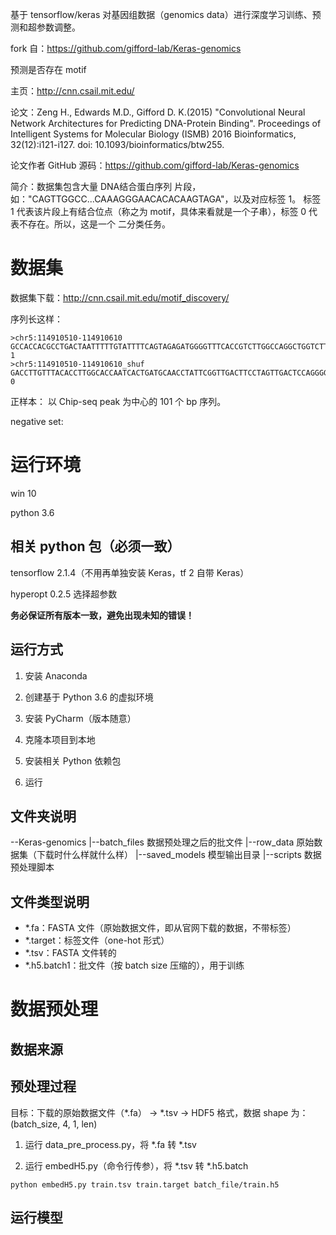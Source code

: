 基于 tensorflow/keras 对基因组数据（genomics data）进行深度学习训练、预测和超参数调整。

fork 自：https://github.com/gifford-lab/Keras-genomics

预测是否存在 motif

主页：http://cnn.csail.mit.edu/

论文：Zeng H., Edwards M.D., Gifford D. K.(2015) "Convolutional Neural Network Architectures for Predicting DNA-Protein Binding".
Proceedings of Intelligent Systems for Molecular Biology (ISMB) 2016
Bioinformatics, 32(12):i121-i127. doi: 10.1093/bioinformatics/btw255.

论文作者 GitHub 源码：https://github.com/gifford-lab/Keras-genomics

简介：数据集包含大量 DNA结合蛋白序列 片段，如："CAGTTGGCC...CAAAGGGAACACACAAGTAGA"，以及对应标签 1。
标签 1 代表该片段上有结合位点（称之为 motif，具体来看就是一个子串），标签 0 代表不存在。所以，这是一个
二分类任务。

# 数据集

数据集下载：http://cnn.csail.mit.edu/motif_discovery/

序列长这样：
```
>chr5:114910510-114910610 		GCCACCACGCCTGACTAATTTTTGTATTTTCAGTAGAGATGGGGTTTCACCGTCTTGGCCAGGCTGGTCTTGAACTACTGACCTCGTGATCCACCCACCTT 1
>chr5:114910510-114910610_shuf 	GACCTTGTTTACACCTTGGCACCAATCACTGATGCAACCTATTCGGTTGACTTCCTAGTTGACTCCAGGGGCTTTTACGTGATCCCCAGTTCCGGCTGAGT 0
```
正样本： 以 Chip-seq peak 为中心的 101 个 bp 序列。

negative set:

# 运行环境
win 10

python 3.6

## 相关 python 包（必须一致）
tensorflow 2.1.4（不用再单独安装 Keras，tf 2 自带 Keras）

hyperopt 0.2.5	选择超参数

**务必保证所有版本一致，避免出现未知的错误！**

## 运行方式
1. 安装 Anaconda

2. 创建基于 Python 3.6 的虚拟环境

3. 安装 PyCharm（版本随意）

4. 克隆本项目到本地

5. 安装相关 Python 依赖包

6. 运行

## 文件夹说明
--Keras-genomics
  |--batch_files    数据预处理之后的批文件
  |--row_data       原始数据集（下载时什么样就什么样）
  |--saved_models   模型输出目录
  |--scripts        数据预处理脚本

## 文件类型说明
- *.fa：FASTA 文件（原始数据文件，即从官网下载的数据，不带标签）
- *.target：标签文件（one-hot 形式）
- *.tsv：FASTA 文件转的
- *.h5.batch1：批文件（按 batch size 压缩的），用于训练

# 数据预处理
## 数据来源

## 预处理过程
目标：下载的原始数据文件（*.fa） -> *.tsv -> HDF5 格式，数据 shape 为：(batch_size, 4, 1, len)

1. 运行 data_pre_process.py，将 *.fa 转 *.tsv

2. 运行 embedH5.py（命令行传参），将 *.tsv 转 *.h5.batch
```
python embedH5.py train.tsv train.target batch_file/train.h5
```

## 运行模型

